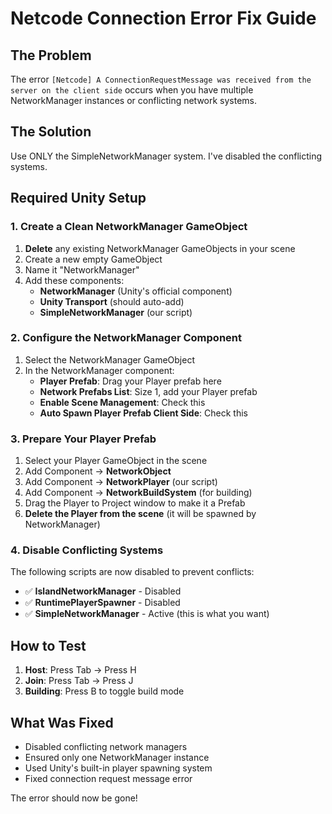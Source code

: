 # Netcode Connection Error Fix Guide

## The Problem
The error `[Netcode] A ConnectionRequestMessage was received from the server on the client side` occurs when you have multiple NetworkManager instances or conflicting network systems.

## The Solution
Use ONLY the SimpleNetworkManager system. I've disabled the conflicting systems.

## Required Unity Setup

### 1. Create a Clean NetworkManager GameObject
1. **Delete** any existing NetworkManager GameObjects in your scene
2. Create a new empty GameObject
3. Name it "NetworkManager"
4. Add these components:
   - **NetworkManager** (Unity's official component)
   - **Unity Transport** (should auto-add)
   - **SimpleNetworkManager** (our script)

### 2. Configure the NetworkManager Component
1. Select the NetworkManager GameObject
2. In the NetworkManager component:
   - **Player Prefab**: Drag your Player prefab here
   - **Network Prefabs List**: Size 1, add your Player prefab
   - **Enable Scene Management**: Check this
   - **Auto Spawn Player Prefab Client Side**: Check this

### 3. Prepare Your Player Prefab
1. Select your Player GameObject in the scene
2. Add Component → **NetworkObject**
3. Add Component → **NetworkPlayer** (our script)
4. Add Component → **NetworkBuildSystem** (for building)
5. Drag the Player to Project window to make it a Prefab
6. **Delete the Player from the scene** (it will be spawned by NetworkManager)

### 4. Disable Conflicting Systems
The following scripts are now disabled to prevent conflicts:
- ✅ **IslandNetworkManager** - Disabled
- ✅ **RuntimePlayerSpawner** - Disabled
- ✅ **SimpleNetworkManager** - Active (this is what you want)

## How to Test
1. **Host**: Press Tab → Press H
2. **Join**: Press Tab → Press J
3. **Building**: Press B to toggle build mode

## What Was Fixed
- Disabled conflicting network managers
- Ensured only one NetworkManager instance
- Used Unity's built-in player spawning system
- Fixed connection request message error

The error should now be gone!
